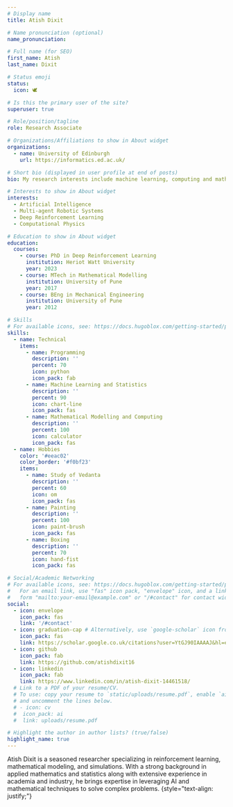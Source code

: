 ```yaml
---
# Display name
title: Atish Dixit

# Name pronunciation (optional)
name_pronunciation: 

# Full name (for SEO)
first_name: Atish
last_name: Dixit

# Status emoji
status:
  icon: 🕊️

# Is this the primary user of the site?
superuser: true

# Role/position/tagline
role: Research Associate

# Organizations/Affiliations to show in About widget
organizations:
  - name: University of Edinburgh
    url: https://informatics.ed.ac.uk/

# Short bio (displayed in user profile at end of posts)
bio: My research interests include machine learning, computing and mathematical modelling.

# Interests to show in About widget
interests:
  - Artificial Intelligence
  - Multi-agent Robotic Systems 
  - Deep Reinforcement Learning
  - Computational Physics

# Education to show in About widget
education:
  courses:
    - course: PhD in Deep Reinforcement Learning
      institution: Heriot Watt University
      year: 2023
    - course: MTech in Mathematical Modelling
      institution: University of Pune
      year: 2017
    - course: BEng in Mechanical Engineering
      institution: University of Pune
      year: 2012

# Skills
# For available icons, see: https://docs.hugoblox.com/getting-started/page-builder/#icons
skills:
  - name: Technical
    items:
      - name: Programming
        description: ''
        percent: 70
        icon: python
        icon_pack: fab
      - name: Machine Learning and Statistics
        description: ''
        percent: 90
        icon: chart-line
        icon_pack: fas
      - name: Mathematical Modelling and Computing
        description: ''
        percent: 100
        icon: calculator
        icon_pack: fas
  - name: Hobbies
    color: '#eeac02'
    color_border: '#f0bf23'
    items:
      - name: Study of Vedanta
        description: ''
        percent: 60
        icon: om
        icon_pack: fas
      - name: Painting
        description: ''
        percent: 100
        icon: paint-brush
        icon_pack: fas
      - name: Boxing
        description: ''
        percent: 70
        icon: hand-fist
        icon_pack: fas

# Social/Academic Networking
# For available icons, see: https://docs.hugoblox.com/getting-started/page-builder/#icons
#   For an email link, use "fas" icon pack, "envelope" icon, and a link in the
#   form "mailto:your-email@example.com" or "/#contact" for contact widget.
social:
  - icon: envelope
    icon_pack: fas
    link: '/#contact'
  - icon: graduation-cap # Alternatively, use `google-scholar` icon from `ai` icon pack
    icon_pack: fas
    link: https://scholar.google.co.uk/citations?user=YtGJ90IAAAAJ&hl=en
  - icon: github
    icon_pack: fab
    link: https://github.com/atishdixit16
  - icon: linkedin
    icon_pack: fab
    link: https://www.linkedin.com/in/atish-dixit-14461518/
  # Link to a PDF of your resume/CV.
  # To use: copy your resume to `static/uploads/resume.pdf`, enable `ai` icons in `params.yaml`,
  # and uncomment the lines below.
  # - icon: cv
  #  icon_pack: ai
  #  link: uploads/resume.pdf

# Highlight the author in author lists? (true/false)
highlight_name: true
---
```


Atish Dixit is a seasoned researcher specializing in reinforcement learning, mathematical modeling, and simulations. With a strong background in applied mathematics and statistics along with extensive experience in academia and industry, he brings expertise in leveraging AI and mathematical techniques to solve complex problems.
{style="text-align: justify;"}
